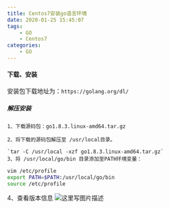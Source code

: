 ```yaml
---
title: Centos7安装go语言环境
date: 2020-01-25 15:45:07
tags: 
    - GO
    - Centos7
categories: 
    - GO
---
```


#### 下载、安装
安装包下载地址为：`https://golang.org/dl/`
##### 解压安装

    1、下载源码包：go1.8.3.linux-amd64.tar.gz

    2、将下载的源码包解压至 /usr/local目录。
<!-- more -->
    `tar -C /usr/local -xzf go1.8.3.linux-amd64.tar.gz`
    3、将 /usr/local/go/bin 目录添加至PATH环境变量：

```bash
vim /etc/profile
export PATH=$PATH:/usr/local/go/bin
source /etc/profile
```
4、查看版本信息
![这里写图片描述](https://imgconvert.csdnimg.cn/aHR0cDovL2ltZy5ibG9nLmNzZG4ubmV0LzIwMTcwNzE4MTAzMTQ1NjAx?x-oss-process=image/format,png)
